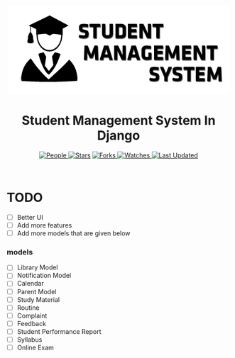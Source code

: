 <p align="center">
  <img src="./assets/logo.png" alt="Logo">
</p>

<h1 align="center">Student Management System In Django</h1>

<p align="center">

<a href="https://github.com/S4NKALP/Student-Management-System-In-Django//graphs/contributors">
<img alt="People" src="https://img.shields.io/github/contributors/S4NKALP/Student-Management-System-In-Django/?style=flat&color=ffaaf2&label=People"> </a>

<a href="https://github.com/S4NKALP/Student-Management-System-In-Django/stargazers">
<img alt="Stars" src="https://img.shields.io/github/stars/S4NKALP/Student-Management-System-In-Django/?style=flat&color=98c379&label=Stars"></a>

<a href="https://github.com/S4NKALP/Student-Management-System-In-Django//network/members">
<img alt="Forks" src="https://img.shields.io/github/forks/S4NKALP/Student-Management-System-In-Django/?style=flat&color=66a8e0&label=Forks"> </a>

<a href="https://github.com/S4NKALP/Student-Management-System-In-Django//watchers">
<img alt="Watches" src="https://img.shields.io/github/watchers/S4NKALP/Student-Management-System-In-Django/?style=flat&color=f5d08b&label=Watches"> </a>

<a href="https://github.com/S4NKALP/Student-Management-System-In-Django//pulse">
<img alt="Last Updated" src="https://img.shields.io/github/last-commit/S4NKALP/Student-Management-System-In-Django/?style=flat&color=e06c75&label="> </a>
</p>

<br>

# TODO

- [ ] Better UI
- [ ] Add more features
- [ ] Add more models that are given below

### models

- [ ] Library Model
- [ ] Notification Model
- [ ] Calendar
- [ ] Parent Model
- [ ] Study Material
- [ ] Routine
- [ ] Complaint
- [ ] Feedback
- [ ] Student Performance Report
- [ ] Syllabus
- [ ] Online Exam
